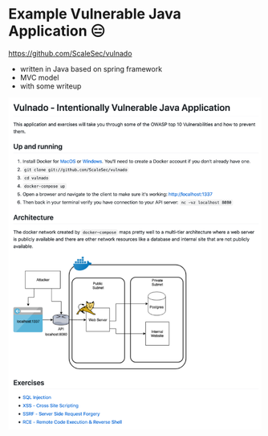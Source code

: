 # Example Vulnerable Java Application 😑

https://github.com/ScaleSec/vulnado

- written in Java based on spring framework
- MVC model
- with some writeup

![](assets/05.png)